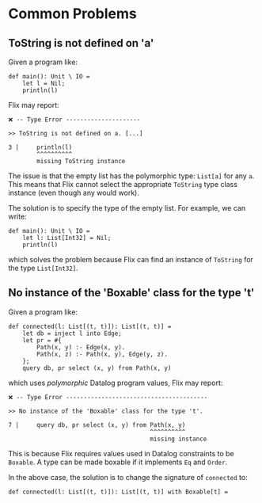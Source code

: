 # Common Problems

## ToString is not defined on 'a'

Given a program like:

```flix
def main(): Unit \ IO = 
    let l = Nil;
    println(l)
```

Flix may report:

```
❌ -- Type Error ---------------------

>> ToString is not defined on a. [...]

3 |     println(l)
        ^^^^^^^^^^
        missing ToString instance
```

The issue is that the empty list has the polymorphic type: `List[a]` for any
`a`. This means that Flix cannot select the appropriate `ToString` type class
instance (even though any would work). 

The solution is to specify the type of the empty list. For example, we can write:

```flix
def main(): Unit \ IO = 
    let l: List[Int32] = Nil;
    println(l)
```

which solves the problem because Flix can find an instance of `ToString` for the
type `List[Int32]`.

## No instance of the 'Boxable' class for the type 't'

Given a program like:

```flix
def connected(l: List[(t, t)]): List[(t, t)] = 
    let db = inject l into Edge;
    let pr = #{
        Path(x, y) :- Edge(x, y).
        Path(x, z) :- Path(x, y), Edge(y, z).
    };
    query db, pr select (x, y) from Path(x, y)
```

which uses _polymorphic_ Datalog program values, Flix may report:

```
❌ -- Type Error ----------------------------------------

>> No instance of the 'Boxable' class for the type 't'.

7 |     query db, pr select (x, y) from Path(x, y)
                                        ^^^^^^^^^^
                                        missing instance
```

This is because Flix requires values used in Datalog constraints to be
`Boxable`. A type can be made boxable if it implements `Eq` and `Order`. 

In the above case, the solution is to change the signature of `connected` to:

```flix
def connected(l: List[(t, t)]): List[(t, t)] with Boxable[t] = 
```


